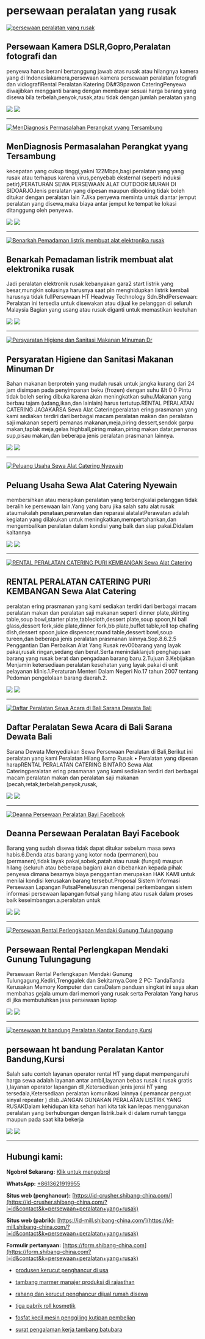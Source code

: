 # persewaan peralatan yang rusak

<a href="https://swt.shibang-china.com/?l=id&img&k=persewaan+peralatan+yang+rusak" target="_blank">![persewaan peralatan yang rusak](http://static.shibang-china.com/all-800x300/773.jpg)</a>

## Persewaan Kamera DSLR,Gopro,Peralatan fotografi dan
penyewa harus berani bertanggung jawab atas rusak atau hilangnya kamera yang di Indonesiakamera,persewaan kamera persewaan peralatan fotografi dan vidiografiRental Peralatan Katering D&#39pawon CateringPenyewa diwajibkan mengganti barang dengan membayar sesuai harga barang yang disewa bila terbelah,penyok,rusak,atau tidak dengan jumlah peralatan yang


<a href="https://whatsapp.shibangsoft.com/WhatsApp.php" target="_blank" title="WhatsApp">![](http://static.shibang-china.com/icon/whatsapp.png)</a> <a href="https://swt.shibang-china.com/?l=id&icon&k=persewaan+peralatan+yang+rusak" target="_blank">![](http://static.shibang-china.com/icon/chat-id.png)</a>

---

<a href="https://swt.shibang-china.com/?l=id&img&k=persewaan+peralatan+yang+rusak" target="_blank">![MenDiagnosis Permasalahan Perangkat yyang Tersambung](http://static.shibang-china.com/all-800x300/517.jpg)</a>

## MenDiagnosis Permasalahan Perangkat yyang Tersambung
kecepatan yang cukup tinggi,yakni 122Mbps,bagi peralatan yang yang rusak atau terhapus karena virus,penyebab eksternal (seperti induksi petir),PERATURAN SEWA PERSEWAAN ALAT OUTDOOR MURAH DI SIDOARJOJenis peralatan yang dipesan maupun dibooking tidak boleh ditukar dengan peralatan lain 7.Jika penyewa meminta untuk diantar jemput peralatan yang disewa,maka biaya antar jemput ke tempat ke lokasi ditanggung oleh penyewa.


<a href="https://whatsapp.shibangsoft.com/WhatsApp.php" target="_blank" title="WhatsApp">![](http://static.shibang-china.com/icon/whatsapp.png)</a> <a href="https://swt.shibang-china.com/?l=id&icon&k=persewaan+peralatan+yang+rusak" target="_blank">![](http://static.shibang-china.com/icon/chat-id.png)</a>

---

<a href="https://swt.shibang-china.com/?l=id&img&k=persewaan+peralatan+yang+rusak" target="_blank">![Benarkah Pemadaman listrik membuat alat elektronika rusak](http://static.shibang-china.com/all-800x300/1140.jpg)</a>

## Benarkah Pemadaman listrik membuat alat elektronika rusak
Jadi peralatan elektronik rusak kebanyakan gara2 start listrik yang besar,mungkin solusinya harusnya saat pln menghidupkan listrik kembali harusnya tidak fullPersewaan HT Headway Technology Sdn.BhdPersewaan: Peralatan ini tersedia untuk disewakan atau dijual ke pelanggan di seluruh Malaysia Bagian yang usang atau rusak diganti untuk memastikan keutuhan


<a href="https://whatsapp.shibangsoft.com/WhatsApp.php" target="_blank" title="WhatsApp">![](http://static.shibang-china.com/icon/whatsapp.png)</a> <a href="https://swt.shibang-china.com/?l=id&icon&k=persewaan+peralatan+yang+rusak" target="_blank">![](http://static.shibang-china.com/icon/chat-id.png)</a>

---

<a href="https://swt.shibang-china.com/?l=id&img&k=persewaan+peralatan+yang+rusak" target="_blank">![Persyaratan Higiene dan Sanitasi Makanan Minuman Dr](http://static.shibang-china.com/all-800x300/1150.jpg)</a>

## Persyaratan Higiene dan Sanitasi Makanan Minuman Dr
Bahan makanan berprotein yang mudah rusak untuk jangka kurang dari 24 jam disimpan pada penyimpanan beku (frozen) dengan suhu &lt 0 0 Pintu tidak boleh sering dibuka karena akan meningkatkan suhu.Makanan yang berbau tajam (udang,ikan,dan lainlain) harus tertutup.RENTAL PERALATAN CATERING JAGAKARSA Sewa Alat Cateringperalatan ering prasmanan yang kami sediakan terdiri dari berbagai macam peralatan makan dan peralatan saji makanan seperti pemanas makanan,meja,piring dessert,sendok garpu makan,taplak meja,gelas highball,piring makan,piring makan datar,pemanas sup,pisau makan,dan beberapa jenis peralatan prasmanan lainnya.


<a href="https://whatsapp.shibangsoft.com/WhatsApp.php" target="_blank" title="WhatsApp">![](http://static.shibang-china.com/icon/whatsapp.png)</a> <a href="https://swt.shibang-china.com/?l=id&icon&k=persewaan+peralatan+yang+rusak" target="_blank">![](http://static.shibang-china.com/icon/chat-id.png)</a>

---

<a href="https://swt.shibang-china.com/?l=id&img&k=persewaan+peralatan+yang+rusak" target="_blank">![Peluang Usaha Sewa Alat Catering Nyewain](http://static.shibang-china.com/all-800x300/618.jpg)</a>

## Peluang Usaha Sewa Alat Catering Nyewain
membersihkan atau merapikan peralatan yang terbengkalai pelanggan tidak beralih ke persewaan lain.Yang yang baru jika salah satu alat rusak ataumakalah penataan,perawatan dan reparasi alatalatPerawatan adalah kegiatan yang dilakukan untuk meningkatkan,mempertahankan,dan mengembalikan peralatan dalam kondisi yang baik dan siap pakai.Didalam kaitannya


<a href="https://whatsapp.shibangsoft.com/WhatsApp.php" target="_blank" title="WhatsApp">![](http://static.shibang-china.com/icon/whatsapp.png)</a> <a href="https://swt.shibang-china.com/?l=id&icon&k=persewaan+peralatan+yang+rusak" target="_blank">![](http://static.shibang-china.com/icon/chat-id.png)</a>

---

<a href="https://swt.shibang-china.com/?l=id&img&k=persewaan+peralatan+yang+rusak" target="_blank">![RENTAL PERALATAN CATERING PURI KEMBANGAN Sewa Alat Catering](http://static.shibang-china.com/all-800x300/341.jpg)</a>

## RENTAL PERALATAN CATERING PURI KEMBANGAN Sewa Alat Catering
peralatan ering prasmanan yang kami sediakan terdiri dari berbagai macam peralatan makan dan peralatan saji makanan seperti dinner plate,skirting table,soup bowl,starter plate,tablecloth,dessert plate,soup spoon,hi ball glass,dessert fork,side plate,dinner fork,bb plate,buffet table,roll top chafing dish,dessert spoon,juice dispencer,round table,dessert bowl,soup tureen,dan beberapa jenis peralatan prasmanan lainnya.Sop.8.6.2.5 Penggantian Dan Perbaikan Alat Yang Rusak rev00barang yang layak pakai,rusak ringan,sedang dan berat.Serta menindaklanjuti penghapusan barang yang rusak berat dan pengadaan barang baru.2.Tujuan 3.Kebijakan Menjamin ketersediaan peralatan kesehatan yang layak pakai di unit pelayanan klinis.1.Peraturan Menteri Dalam Negeri No.17 tahun 2007 tentang Pedoman pengelolaan barang daerah.2.


<a href="https://whatsapp.shibangsoft.com/WhatsApp.php" target="_blank" title="WhatsApp">![](http://static.shibang-china.com/icon/whatsapp.png)</a> <a href="https://swt.shibang-china.com/?l=id&icon&k=persewaan+peralatan+yang+rusak" target="_blank">![](http://static.shibang-china.com/icon/chat-id.png)</a>

---

<a href="https://swt.shibang-china.com/?l=id&img&k=persewaan+peralatan+yang+rusak" target="_blank">![Daftar Peralatan Sewa Acara di Bali Sarana Dewata Bali](http://static.shibang-china.com/all-800x300/684.jpg)</a>

## Daftar Peralatan Sewa Acara di Bali Sarana Dewata Bali
Sarana Dewata Menyediakan Sewa Persewaan Peralatan di Bali,Berikut ini peralatan yang kami Peralatan Hilang &amp Rusak • Peralatan yang dipesan harapRENTAL PERALATAN CATERING BINTARO Sewa Alat Cateringperalatan ering prasmanan yang kami sediakan terdiri dari berbagai macam peralatan makan dan peralatan saji makanan (pecah,retak,terbelah,penyok,rusak,


<a href="https://whatsapp.shibangsoft.com/WhatsApp.php" target="_blank" title="WhatsApp">![](http://static.shibang-china.com/icon/whatsapp.png)</a> <a href="https://swt.shibang-china.com/?l=id&icon&k=persewaan+peralatan+yang+rusak" target="_blank">![](http://static.shibang-china.com/icon/chat-id.png)</a>

---

<a href="https://swt.shibang-china.com/?l=id&img&k=persewaan+peralatan+yang+rusak" target="_blank">![Deanna Persewaan Peralatan Bayi Facebook](http://static.shibang-china.com/all-800x300/461.jpg)</a>

## Deanna Persewaan Peralatan Bayi Facebook
Barang yang sudah disewa tidak dapat ditukar sebelum masa sewa habis.6.Denda atas barang yang kotor noda (permanen),bau (permanen),tidak layak pakai,sobek,patah atau rusak (fungsi) maupun hilang (seluruh atau beberapa bagian) akan dibebankan kepada pihak penyewa dimana besarnya biaya penggantian merupakan HAK KAMI untuk menilai kondisi kerusakan barang tersebut.Proposal Sistem Informasi Persewaan Lapangan FutsalPenelusuran mengenai perkembangan sistem informasi persewaan lapangan futsal yang hilang atau rusak dalam proses baik keseimbangan.a.peralatan untuk


<a href="https://whatsapp.shibangsoft.com/WhatsApp.php" target="_blank" title="WhatsApp">![](http://static.shibang-china.com/icon/whatsapp.png)</a> <a href="https://swt.shibang-china.com/?l=id&icon&k=persewaan+peralatan+yang+rusak" target="_blank">![](http://static.shibang-china.com/icon/chat-id.png)</a>

---

<a href="https://swt.shibang-china.com/?l=id&img&k=persewaan+peralatan+yang+rusak" target="_blank">![Persewaan Rental Perlengkapan Mendaki Gunung Tulungagung](http://static.shibang-china.com/all-800x300/961.jpg)</a>

## Persewaan Rental Perlengkapan Mendaki Gunung Tulungagung
Persewaan Rental Perlengkapan Mendaki Gunung Tulungagung,Kediri,Trenggalek dan Sekitarnya.Core 2 PC: TandaTanda Kerusakan Memory Komputer dan caraDalam panduan singkat ini saya akan membahas gejala umum dari memori yang rusak serta Peralatan Yang harus di jika membutuhkan jasa persewaan laptop


<a href="https://whatsapp.shibangsoft.com/WhatsApp.php" target="_blank" title="WhatsApp">![](http://static.shibang-china.com/icon/whatsapp.png)</a> <a href="https://swt.shibang-china.com/?l=id&icon&k=persewaan+peralatan+yang+rusak" target="_blank">![](http://static.shibang-china.com/icon/chat-id.png)</a>

---

<a href="https://swt.shibang-china.com/?l=id&img&k=persewaan+peralatan+yang+rusak" target="_blank">![persewaan ht bandung Peralatan Kantor Bandung,Kursi](http://static.shibang-china.com/all-800x300/1245.jpg)</a>

## persewaan ht bandung Peralatan Kantor Bandung,Kursi
Salah satu contoh layanan operator rental HT yang dapat mempengaruhi harga sewa adalah layanan antar ambil,layanan bebas rusak ( rusak gratis ),layanan operator lapangan dll,Ketersediaan jenis jensi hT yang tersedaia,Ketersediaan peralatan komunikasi lainnya ( pemancar penguat sinyal repeater ) dlsb.JANGAN GUNAKAN PERALATAN LISTRIK YANG RUSAKDalam kehidupan kita sehari hari kita tak kan lepas menggunakan peralatan yang berhubungan dengan listrik.baik di dalam rumah tangga maupun pada saat kita bekerja


<a href="https://whatsapp.shibangsoft.com/WhatsApp.php" target="_blank" title="WhatsApp">![](http://static.shibang-china.com/icon/whatsapp.png)</a> <a href="https://swt.shibang-china.com/?l=id&icon&k=persewaan+peralatan+yang+rusak" target="_blank">![](http://static.shibang-china.com/icon/chat-id.png)</a>

---
## Hubungi kami:

**Ngobrol Sekarang:** [Klik untuk mengobrol](https://swt.shibang-china.com?l=id&contact&k=persewaan+peralatan+yang+rusak)

**WhatsApp:**  [+8613621919955](https://whatsapp.shibangsoft.com/WhatsApp.php)

**Situs web (penghancur):** [https://id-crusher.shibang-china.com/](https://id-crusher.shibang-china.com/?l=id&contact&k=persewaan+peralatan+yang+rusak)

**Situs web (pabrik):** [https://id-mill.shibang-china.com/](https://id-mill.shibang-china.com/?l=id&contact&k=persewaan+peralatan+yang+rusak)

**Formulir pertanyaan:** [https://form.shibang-china.com](https://form.shibang-china.com?l=id&contact&k=persewaan+peralatan+yang+rusak)

* [produsen kerucut penghancur di usa](../38/produsen%20kerucut%20penghancur%20di%20usa.md)

* [tambang marmer manajer produksi di rajasthan](../33/tambang%20marmer%20manajer%20produksi%20di%20rajasthan.md)

* [rahang dan kerucut penghancur dijual rumah disewa](../40/rahang%20dan%20kerucut%20penghancur%20dijual%20rumah%20disewa.md)

* [tiga pabrik roll kosmetik](../36/tiga%20pabrik%20roll%20kosmetik.md)

* [fosfat kecil mesin penggiling kutipan pembelian](../38/fosfat%20kecil%20mesin%20penggiling%20kutipan%20pembelian.md)

* [surat pengalaman kerja tambang batubara](../39/surat%20pengalaman%20kerja%20tambang%20batubara.md)